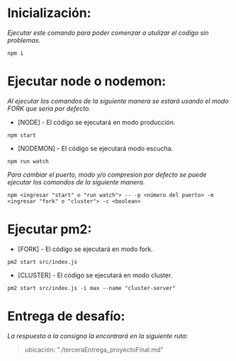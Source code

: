 # Inicialización:

_Ejecutar este comando para poder comenzar a utulizar el codigo sin problemas._

```
npm i
```


# Ejecutar node o nodemon:

_Al ejecutar los comandos de la siguiente manera se estará usando el modo FORK que seria por defecto._

* [NODE] - El código se ejecutará en modo producción.
```
npm start
```

* [NODEMON] - El código se ejecutará modo escucha.
```
npm run watch
```

_Para cambiar el puerto, modo y/o compresion por defecto se puede ejecutar los comandos de la siguiente manera._

```
npm <ingresar "start" o "run watch"> -- -p <número del puerto> -m <ingresar "fork" o "cluster"> -c <boolean>
```


# Ejecutar pm2:

* [FORK] - El código se ejecutará en modo fork.
```
pm2 start src/index.js
```
* [CLUSTER] - El código se ejecutará en modo cluster.
```
pm2 start src/index.js -i max --name "cluster-server"
```

# Entrega de desafío:

_La respuesta a la consigna la encontrará en la siguiente ruta:_
> ubicación: "./terceraEntrega_proyectoFinal.md"